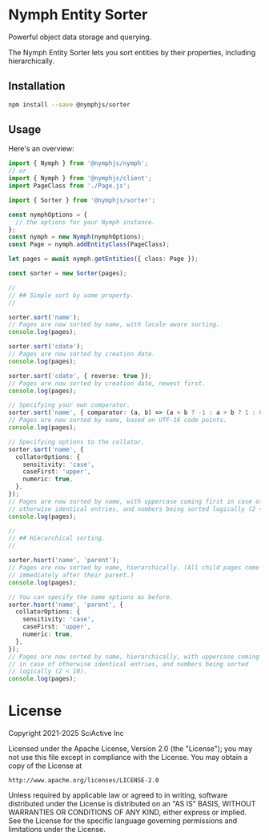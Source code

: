# Nymph Entity Sorter

Powerful object data storage and querying.

The Nymph Entity Sorter lets you sort entities by their properties, including hierarchically.

## Installation

```sh
npm install --save @nymphjs/sorter
```

## Usage

Here's an overview:

```ts
import { Nymph } from '@nymphjs/nymph';
// or
import { Nymph } from '@nymphjs/client';
import PageClass from './Page.js';

import { Sorter } from '@nymphjs/sorter';

const nymphOptions = {
  // the options for your Nymph instance.
};
const nymph = new Nymph(nymphOptions);
const Page = nymph.addEntityClass(PageClass);

let pages = await nymph.getEntities({ class: Page });

const sorter = new Sorter(pages);

//
// ## Simple sort by some property.
//

sorter.sort('name');
// Pages are now sorted by name, with locale aware sorting.
console.log(pages);

sorter.sort('cdate');
// Pages are now sorted by creation date.
console.log(pages);

sorter.sort('cdate', { reverse: true });
// Pages are now sorted by creation date, newest first.
console.log(pages);

// Specifying your own comparator.
sorter.sort('name', { comparator: (a, b) => (a < b ? -1 : a > b ? 1 : 0) });
// Pages are now sorted by name, based on UTF-16 code points.
console.log(pages);

// Specifying options to the collator.
sorter.sort('name', {
  collatorOptions: {
    sensitivity: 'case',
    caseFirst: 'upper',
    numeric: true,
  },
});
// Pages are now sorted by name, with uppercase coming first in case of
// otherwise identical entries, and numbers being sorted logically (2 < 10).
console.log(pages);

//
// ## Hierarchical sorting.
//

sorter.hsort('name', 'parent');
// Pages are now sorted by name, hierarchically. (All child pages come
// immediately after their parent.)
console.log(pages);

// You can specify the same options as before.
sorter.hsort('name', 'parent', {
  collatorOptions: {
    sensitivity: 'case',
    caseFirst: 'upper',
    numeric: true,
  },
});
// Pages are now sorted by name, hierarchically, with uppercase coming first
// in case of otherwise identical entries, and numbers being sorted
// logically (2 < 10).
console.log(pages);
```

# License

Copyright 2021-2025 SciActive Inc

Licensed under the Apache License, Version 2.0 (the "License");
you may not use this file except in compliance with the License.
You may obtain a copy of the License at

    http://www.apache.org/licenses/LICENSE-2.0

Unless required by applicable law or agreed to in writing, software
distributed under the License is distributed on an "AS IS" BASIS,
WITHOUT WARRANTIES OR CONDITIONS OF ANY KIND, either express or implied.
See the License for the specific language governing permissions and
limitations under the License.
